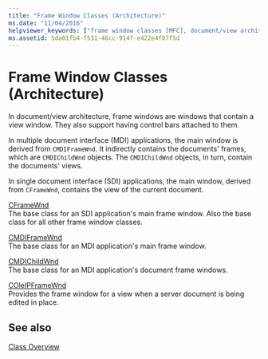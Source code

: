 ```yaml
---
title: "Frame Window Classes (Architecture)"
ms.date: "11/04/2016"
helpviewer_keywords: ["frame window classes [MFC], document/view architecture"]
ms.assetid: 5da01fb4-f531-46cc-914f-e422e4f07f5d
---
```

# Frame Window Classes (Architecture)

In document/view architecture, frame windows are windows that contain a view window. They also support having control bars attached to them.

In multiple document interface (MDI) applications, the main window is derived from `CMDIFrameWnd`. It indirectly contains the documents' frames, which are `CMDIChildWnd` objects. The `CMDIChildWnd` objects, in turn, contain the documents' views.

In single document interface (SDI) applications, the main window, derived from `CFrameWnd`, contains the view of the current document.

[CFrameWnd](../mfc/reference/cframewnd-class.md)<br/>
The base class for an SDI application's main frame window. Also the base class for all other frame window classes.

[CMDIFrameWnd](../mfc/reference/cmdiframewnd-class.md)<br/>
The base class for an MDI application's main frame window.

[CMDIChildWnd](../mfc/reference/cmdichildwnd-class.md)<br/>
The base class for an MDI application's document frame windows.

[COleIPFrameWnd](../mfc/reference/coleipframewnd-class.md)<br/>
Provides the frame window for a view when a server document is being edited in place.

## See also

[Class Overview](../mfc/class-library-overview.md)
